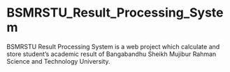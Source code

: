 # BSMRSTU_Result_Processing_System
BSMRSTU Result Processing System is a web project which calculate and store student’s academic result of Bangabandhu Sheikh Mujibur Rahman Science and Technology University.
